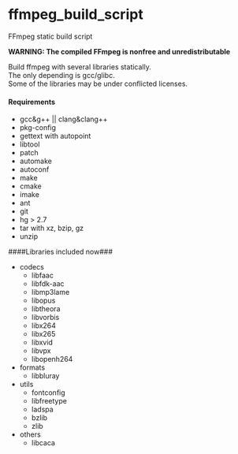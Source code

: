 # ffmpeg_build_script
FFmpeg static build script

**WARNING: The compiled FFmpeg is nonfree and unredistributable**

Build ffmpeg with several libraries statically.  
The only depending is gcc/glibc.  
Some of the libraries may be under conflicted licenses.

#### Requirements ####
*	gcc&g++ || clang&clang++
*	pkg-config
*	gettext with autopoint
*	libtool
*	patch
*	automake
*	autoconf
*	make
*	cmake
*	imake
*	ant
*	git
*	hg > 2.7
*	tar with xz, bzip, gz
*	unzip

####Libraries included now###
-	codecs
	*	libfaac
	*	libfdk-aac
	*	libmp3lame
	*	libopus
	*	libtheora
	*	libvorbis
	*	libx264
	*	libx265
	*	libxvid
	*	libvpx
	*	libopenh264
-	formats
	*	libbluray
-	utils
	*	fontconfig
	*	libfreetype
	*	ladspa
	*	bzlib
	*	zlib
-	others
	*	libcaca
